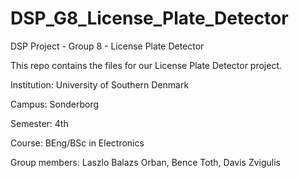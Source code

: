 # DSP_G8_License_Plate_Detector
DSP Project - Group 8 - License Plate Detector

This repo contains the files for our License Plate Detector project.

Institution: University of Southern Denmark

Campus: Sonderborg

Semester: 4th

Course: BEng/BSc in Electronics

Group members: Laszlo Balazs Orban, Bence Toth, Davis Zvigulis
